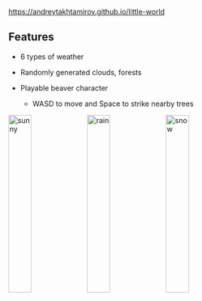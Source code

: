<https://andreytakhtamirov.github.io/little-world>

## Features

- 6 types of weather

- Randomly generated clouds, forests

- Playable beaver character

  - WASD to move and Space to strike nearby trees

<img width="30%" alt="sunny" src="https://github.com/andreytakhtamirov/little-world/assets/70922688/48bf555a-c491-4c88-bbb9-d3c0fbea6f79">

<img width="30%" alt="rain" src="https://github.com/andreytakhtamirov/little-world/assets/70922688/45447944-ca11-4297-a0f6-0f6e8287c2d8">

<img width="30%" alt="snow" src="https://github.com/andreytakhtamirov/little-world/assets/70922688/e9e6d568-88f7-4969-9544-dd6bb92057f2">
